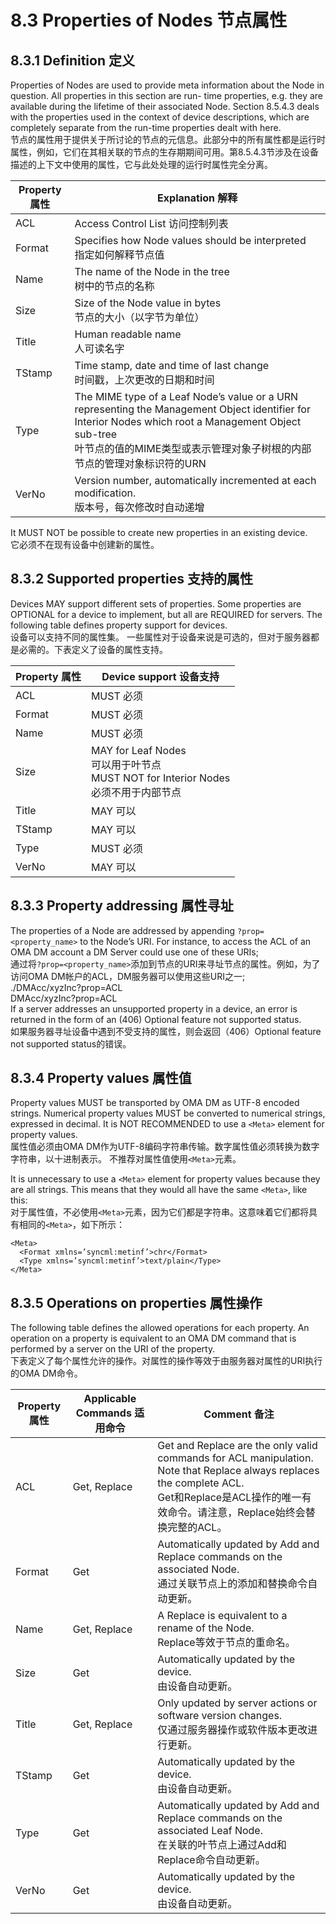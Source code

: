 # 8.3 Properties of Nodes 节点属性
## 8.3.1 Definition 定义
Properties of Nodes are used to provide meta information about the Node in question. All properties in this section are run- time properties, e.g. they are available during the lifetime of their associated Node. Section 8.5.4.3 deals with the properties used in the context of device descriptions, which are completely separate from the run-time properties dealt with here.<br/>
节点的属性用于提供关于所讨论的节点的元信息。此部分中的所有属性都是运行时属性，例如，它们在其相关联的节点的生存期期间可用。第8.5.4.3节涉及在设备描述的上下文中使用的属性，它与此处处理的运行时属性完全分离。

| Property 属性 | Explanation 解释 |
| -- | -- |
| ACL |  Access Control List 访问控制列表|
| Format | Specifies how Node values should be interpreted <br/> 指定如何解释节点值 |
| Name | The name of the Node in the tree <br/> 树中的节点的名称 |
| Size | Size of the Node value in bytes<br/> 节点的大小（以字节为单位） |
| Title | Human readable name<br/> 人可读名字 |
| TStamp | Time stamp, date and time of last change<br/>时间戳，上次更改的日期和时间|
| Type | The MIME type of a Leaf Node’s value or a URN representing the Management Object identifier for Interior Nodes which root a Management Object sub-tree<br/> 叶节点的值的MIME类型或表示管理对象子树根的内部节点的管理对象标识符的URN |
| VerNo | Version number, automatically incremented at each modification.<br/> 版本号，每次修改时自动递增 |

It MUST NOT be possible to create new properties in an existing device.<br/>
它必须不在现有设备中创建新的属性。

## 8.3.2 Supported properties 支持的属性
Devices MAY support different sets of properties. Some properties are OPTIONAL for a device to implement, but all are REQUIRED for servers. The following table defines property support for devices.<br/>
设备可以支持不同的属性集。 一些属性对于设备来说是可选的，但对于服务器都是必需的。下表定义了设备的属性支持。

| Property 属性 | Device support 设备支持 |
| -- | -- |
| ACL | MUST 必须 |
| Format | MUST 必须 |
| Name | MUST 必须 |
| Size | MAY for Leaf Nodes <br/> 可以用于叶节点 <br/> MUST NOT for Interior Nodes<br/>必须不用于内部节点 |
| Title | MAY 可以 |
| TStamp | MAY 可以 |
| Type | MUST 必须 |
| VerNo | MAY 可以 |

## 8.3.3 Property addressing 属性寻址
The properties of a Node are addressed by appending `?prop=<property_name>` to the Node’s URI. For instance, to access the ACL of an OMA DM account a DM Server could use one of these URIs;<br/>
通过将`?prop=<property_name>`添加到节点的URI来寻址节点的属性。例如，为了访问OMA DM帐户的ACL，DM服务器可以使用这些URI之一;<br/>
           ./DMAcc/xyzInc?prop=ACL<br/>
           DMAcc/xyzInc?prop=ACL<br/>
If a server addresses an unsupported property in a device, an error is returned in the form of an (406) Optional feature not supported status.<br/>
如果服务器寻址设备中遇到不受支持的属性，则会返回（406）Optional feature not supported status的错误。

## 8.3.4 Property values 属性值
Property values MUST be transported by OMA DM as UTF-8 encoded strings. Numerical property values MUST be converted to numerical strings, expressed in decimal. It is NOT RECOMMENDED to use a `<Meta>` element for property values.<br/>
属性值必须由OMA DM作为UTF-8编码字符串传输。数字属性值必须转换为数字字符串，以十进制表示。 不推荐对属性值使用`<Meta>`元素。

It is unnecessary to use a `<Meta>` element for property values because they are all strings. This means that they would all have the same `<Meta>`, like this:<br/>
对于属性值，不必使用`<Meta>`元素，因为它们都是字符串。这意味着它们都将具有相同的`<Meta>`，如下所示：
```
<Meta>
  <Format xmlns=’syncml:metinf’>chr</Format> 
  <Type xmlns=’syncml:metinf’>text/plain</Type>
</Meta>
```

## 8.3.5 Operations on properties 属性操作
The following table defines the allowed operations for each property. An operation on a property is equivalent to an OMA DM command that is performed by a server on the URI of the property.<br/>
下表定义了每个属性允许的操作。对属性的操作等效于由服务器对属性的URI执行的OMA DM命令。

| Property 属性 | Applicable Commands 适用命令 | Comment 备注 |
| -- | -- | -- |
| ACL | Get, Replace | Get and Replace are the only valid commands for ACL manipulation. Note that Replace always replaces the complete ACL.<br/>Get和Replace是ACL操作的唯一有效命令。请注意，Replace始终会替换完整的ACL。 |
| Format | Get |  Automatically updated by Add and Replace commands on the associated Node.<br/>通过关联节点上的添加和替换命令自动更新。 |
| Name | Get, Replace | A Replace is equivalent to a rename of the Node.<br/>Replace等效于节点的重命名。 |
| Size | Get | Automatically updated by the device.<br/> 由设备自动更新。 |
| Title | Get, Replace | Only updated by server actions or software version changes.<br/> 仅通过服务器操作或软件版本更改进行更新。 |
| TStamp | Get | Automatically updated by the device.<br/>由设备自动更新。 |
| Type | Get | Automatically updated by Add and Replace commands on the associated Leaf Node.<br/>在关联的叶节点上通过Add和Replace命令自动更新。 |
| VerNo | Get | Automatically updated by the device.<br/> 由设备自动更新。 |
